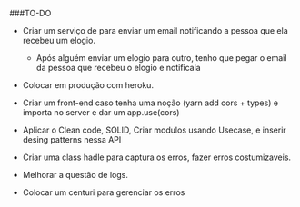 ###TO-DO

- Criar um serviço de para enviar um email notificando a pessoa que ela recebeu um elogio.

  - Após alguém enviar um elogio para outro, tenho que pegar o email da pessoa que recebeu o elogio e notificala

- Colocar em produção com heroku.

- Criar um front-end caso tenha uma noção (yarn add cors + types) e importa no server e dar um app.use(cors)

- Aplicar o Clean code, SOLID, Criar modulos usando Usecase, e inserir desing patterns nessa API

- Criar uma class hadle para captura os erros, fazer erros costumizaveis.

- Melhorar a questão de logs.

- Colocar um centuri para gerenciar os erros

